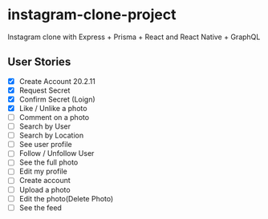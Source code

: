# instagram-clone-project

Instagram clone with Express + Prisma + React and React Native + GraphQL

## User Stories

- [x] Create Account 20.2.11
- [x] Request Secret
- [x] Confirm Secret (Loign)
- [x] Like / Unlike a photo
- [ ] Comment on a photo
- [ ] Search by User
- [ ] Search by Location
- [ ] See user profile
- [ ] Follow / Unfollow User
- [ ] See the full photo
- [ ] Edit my profile
- [ ] Create account
- [ ] Upload a photo
- [ ] Edit the photo(Delete Photo)
- [ ] See the feed
